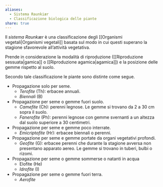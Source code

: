```yaml
---
aliases:
  - Sistema Raunkiær
  - Classificazione biologica delle piante
share: true
---
```

Il *sistema Raunkær* è una classificazione degli [[Organismi vegetali|Organismi vegetali]] basata sul modo in cui questi superano la stagione sfavorevole all’attività vegetativa.

Prende in considerazione la modalità di riproduzione ([[Riproduzione sessuata|gamica]] o [[Riproduzione agamica|agamica]]) e la posizione delle gemme rispetto al suolo.

Secondo tale classificazione le piante sono distinte come segue.
- Propagazione solo per seme.
	- *Terofite* (Th): erbacee annuali.
	- *Biennali* (B)
- Propagazione per seme o gemme fuori suolo.
	- *Camefite* (Ch): perenni legnose. Le gemme si trovano da 2 a 30 cm sopra il suolo.
	- *Fanerofite* (Ph): perenni legnose con gemme svernanti a un altezza dal suolo superiore a 30 centimetri.
- Propagazione per seme e gemme poco interrate.
	- *Emicriptofite* (Hr): erbacee biennali o perenni.
- Propagazione per seme e gemme portate da organi vegetativi profondi.
	- *Geofite* (G): erbacee perenni che durante la stagione avversa non presentano apparato aereo. Le gemme si trovano in tuberi, bulbi o rizomi.
- Propagazione per seme o gemme sommerse o natanti in acqua
	- Elofite (He)
	- *Idrofite* (I)
- Propagazione per seme o gemme fuori terra.
	- *Aerofite*

